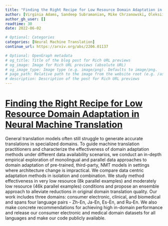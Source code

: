 ```yaml
---
title: "Finding the Right Recipe for Low Resource Domain Adaptation in Neural Machine Translation"
author: [Virginia Adams, Sandeep Subramanian, Mike Chrzanowski, Oleksii Hrinchuk, Oleksii Kuchaiev]
author_gh_user: []
readtime: 30
date: 2022-06-02

# Optional: Categories
categories: [Neural Machine Translation]
continue_url: https://arxiv.org/abs/2206.01137

# Optional: OpenGraph metadata
# og_title: Title of the blog post for Rich URL previews
# og_image: Image for Rich URL previews (absolute URL)
# og_image_type: Image type (e.g. image/png). Defaults to image/png.
# page_path: Relative path to the image from the website root (e.g. /assets/images/). If specified, the image at this path will be used for the link preview. It is unlikely you will need this parameter - you can probably use og_image instead.
# description: Description of the post for Rich URL previews
---
```


# [Finding the Right Recipe for Low Resource Domain Adaptation in Neural Machine Translation](https://arxiv.org/abs/2206.01137)

General translation models often still struggle to generate accurate translations in specialized domains. To guide machine translation practitioners and characterize the effectiveness of domain adaptation methods under different data availability scenarios, we conduct an in-depth empirical exploration of monolingual and parallel data approaches to domain adaptation of pre-trained, third-party, NMT models in settings where architecture change is impractical. We compare data centric adaptation methods in isolation and combination. We study method effectiveness in very low resource (8k parallel examples) and moderately low resource (46k parallel examples) conditions and propose an ensemble approach to alleviate reductions in original domain translation quality. Our work includes three domains: consumer electronic, clinical, and biomedical and spans four language pairs - Zh-En, Ja-En, Es-En, and Ru-En. We also make concrete recommendations for achieving high in-domain performance and release our consumer electronic and medical domain datasets for all languages and make our code publicly available.

<!-- more -->

